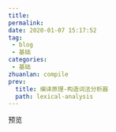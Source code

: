 ```yaml
---
title: 
permalink:
date: 2020-01-07 15:17:52
tag: 
 - blog
 - 基础
categories:
 - 基础
zhuanlan: compile
prev:
  title: 编译原理-构造词法分析器
  path: lexical-analysis
---
```


 预览

<!-- more -->